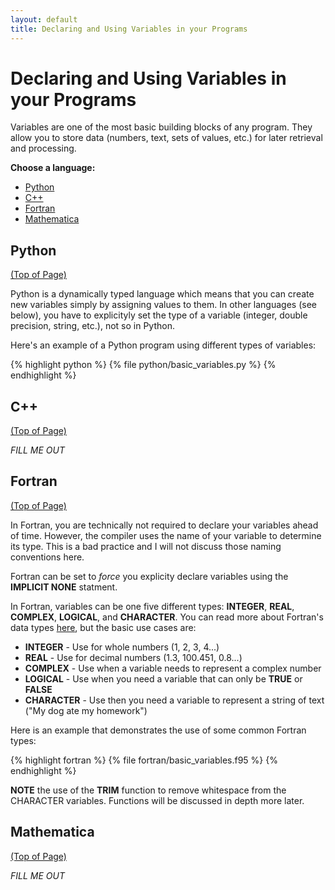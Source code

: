 ```yaml
---
layout: default
title: Declaring and Using Variables in your Programs
---
```


# Declaring  and Using Variables in your Programs

Variables are one of the most basic building blocks of any program.  They allow you to store data (numbers, text, sets of values, etc.) for later retrieval and processing.

**Choose a language:**

* [Python](#python)
* [C++](#cpp)
* [Fortran](#fortran)
* [Mathematica](#mathematica)

<a name="python"></a>
## Python
<div class="to-top"><a href="#top">(Top of Page)</a></div>
<div style="clear: both;"></div>

Python is a dynamically typed language which means that you can create new variables simply by assigning values to them.  In other languages (see below), you have to explicityly set the type of a variable (integer, double precision, string, etc.), not so in Python.

Here's an example of a Python program using different types of variables:

{% highlight python %}
{% file python/basic_variables.py %}
{% endhighlight %}

<a name="cpp"></a>
## C++
<div class="to-top"><a href="#top">(Top of Page)</a></div>
<div style="clear: both;"></div>

*FILL ME OUT*

<a name="fortran"></a>
## Fortran
<div class="to-top"><a href="#top">(Top of Page)</a></div>
<div style="clear: both;"></div>

In Fortran, you are technically not required to declare your variables ahead of time.  However, the compiler uses the name of your variable to determine its type.  This is a bad practice and I will not discuss those naming conventions here.

Fortran can be set to *force* you explicity declare variables using the **IMPLICIT NONE** statment.

In Fortran, variables can be one five different types: **INTEGER**, **REAL**, **COMPLEX**, **LOGICAL**, and **CHARACTER**.  You can read more about Fortran's data types [here](http://en.wikipedia.org/wiki/Fortran_95_language_features#Intrinsic_data_types), but the basic use cases are:

* **INTEGER** - Use for whole numbers (1, 2, 3, 4...)
* **REAL** - Use for decimal numbers (1.3, 100.451, 0.8...)
* **COMPLEX** - Use when a variable needs to represent a complex number
* **LOGICAL** - Use when you need a variable that can only be **TRUE** or **FALSE**
* **CHARACTER** - Use then you need a variable to represent a string of text ("My dog ate my homework")

Here is an example that demonstrates the use of some common Fortran types:

{% highlight fortran %}
{% file fortran/basic_variables.f95 %}
{% endhighlight %}

**NOTE** the use of the **TRIM** function to remove whitespace from the CHARACTER variables.  Functions will be discussed in depth more later.

<a name="mathematica"></a>
## Mathematica
<div class="to-top"><a href="#top">(Top of Page)</a></div>
<div style="clear: both;"></div>

*FILL ME OUT*
